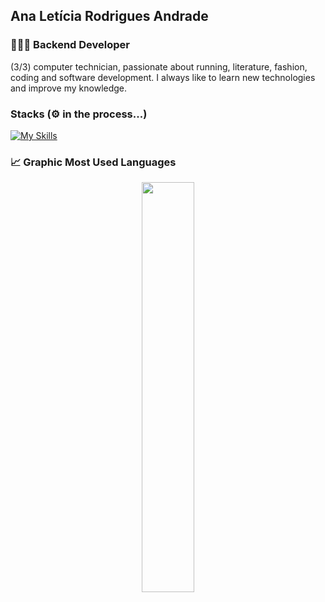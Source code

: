 ## Ana Letícia Rodrigues Andrade

### 👩🏻‍💻 Backend Developer

(3/3) computer technician, passionate about running, literature, fashion, coding and software development. I always like to learn new technologies and improve my knowledge.


### Stacks (⚙️ in the process...)

[![My Skills](https://skillicons.dev/icons?i=py,flask,fastapi,postman,postgres,mongodb,git)](https://skillicons.dev)


###  📈 Graphic Most Used Languages

<p align="center">
  <img width="41%" src="https://github-readme-stats.vercel.app/api/top-langs/?username=leticiaandrade-ar&layout=compact&hide_border=true&title_color=00ff99&text_color=ffffff&bg_color=0d1117" />
</p>
